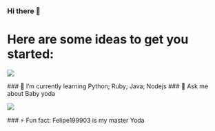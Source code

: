 ### Hi there 👋

# Here are some ideas to get you started:

<p> <img src = "https://http.cat/404"> </p>
### 🌱 I’m currently learning Python; Ruby; Java; Nodejs
### 💬 Ask me about Baby yoda <p> <img src = "https://fiverr-res.cloudinary.com/images/t_main1,q_auto,f_auto,q_auto,f_auto/attachments/delivery/asset/2543e58e231e5ac3cd7d7054407337ab-1587701626/Baby-Yoda/make-an-8-bit-profile-picture-or-gif-pixel-art.gif"> </p>
### ⚡ Fun fact: Felipe199903 is my master Yoda
